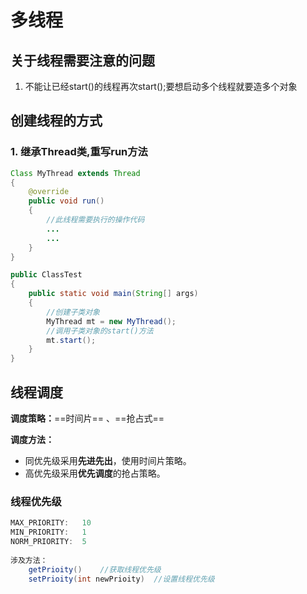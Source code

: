 # 多线程

## 关于线程需要注意的问题

1.  不能让已经start()的线程再次start();要想启动多个线程就要造多个对象

## 创建线程的方式

### 1. 继承Thread类,重写run方法

```java
Class MyThread extends Thread
{
    @override
    public void run()
    {
        //此线程需要执行的操作代码
        ...
        ...
	}
}

public ClassTest
{
    public static void main(String[] args)
    {
        //创建子类对象
        MyThread mt = new MyThread();
        //调用子类对象的start()方法
        mt.start();
	}
}
```

## 线程调度

**调度策略：**==时间片== 、==抢占式==

**调度方法：**

*   同优先级采用**先进先出**，使用时间片策略。
*   高优先级采用**优先调度**的抢占策略。

### 线程优先级

```java
MAX_PRIORITY:	10
MIN_PRIORITY:	1
NORM_PRIORITY:	5
    
涉及方法：
    getPrioity()	//获取线程优先级
    setPrioity(int newPrioity)	//设置线程优先级
    
```
